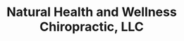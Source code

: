 ---
title: "Natural Health and Wellness Chiropractic, LLC"
url: /daytona-beach/natural-health-and-wellness-chiropractic-llc/
shop: massage
---